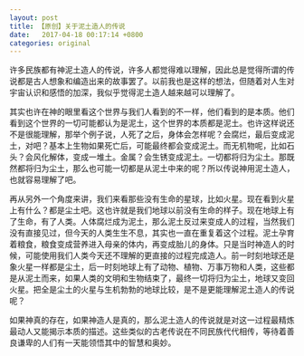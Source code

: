```yaml
---
layout: post
title: 【原创】关于泥土造人的传说
date:   2017-04-18 00:17:14 +0800
categories: original
---
```

许多民族都有神泥土造人的传说，许多人都觉得难以理解，因此总是觉得所谓的传说都是古人想象和编造出来的故事罢了。以前我也是这样的想法，但随着对人生对宇宙认识和感悟的加深，我似乎觉得泥土造人越来越可以理解了。

其实也许在神的眼里看这个世界与我们人看到的不一样，他们看到的是本质。他们看到这个世界的一切可能都认为是泥土，这个世界的本质都是泥土。也许这样说还不是很能理解，那举个例子说，人死了之后，身体会怎样呢？会腐烂，最后变成泥土，对吧？基本上生物如果死亡后，可能最终都会变成泥土。而无机物呢，比如石头？会风化解体，变成一堆土。金属？会生锈变成泥土。一切都将归为尘土。那既然都将归为尘土，那么也可能一切都是从泥土中来的呢？所以传说神用泥土造人，也就容易理解了吧。

再从另外一个角度来讲，我们来看那些没有生命的星球，比如火星。现在看到火星上有什么？都是尘土吧。这也许就是我们地球以前没有生命的样子。现在地球上有了生命，有了人类。人体腐烂成为泥土，那么泥土反过来变成人的过程，当然我们没有直接见过，但今天的人类生生不息，其实也一直在重复着这个过程。泥土孕育着粮食，粮食变成营养进入母亲的体内，再变成胎儿的身体。只是当时神造人的时候，可能使用我们人类今天还不理解的更直接的过程完成造人。前一时刻地球还是象火星一样都是尘土，后一时刻地球上有了动物、植物、万事万物和人类，这些都是从泥土而来，如果人类的文明和生物结束了，最终一切将归为尘土，地球又变回火星。把全是尘土的火星与生机勃勃的地球比较，是不是更能理解泥土造人的传说呢？

如果神真的存在，如果神造人是真的，那么泥土造人的传说就是对这一过程最精炼最动人又能揭示本质的描述。这些类似的古老传说在不同民族代代相传，等待着善良谦卑的人们有一天能领悟其中的智慧和奥妙。
